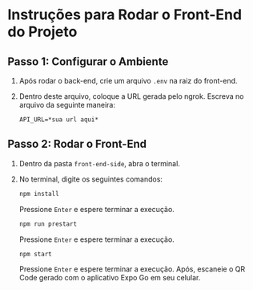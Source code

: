 # Instruções para Rodar o Front-End do Projeto

## Passo 1: Configurar o Ambiente

1. Após rodar o back-end, crie um arquivo `.env` na raiz do front-end.
2. Dentro deste arquivo, coloque a URL gerada pelo ngrok. Escreva no arquivo da seguinte maneira:

    ```env
    API_URL=*sua url aqui*
    ```

## Passo 2: Rodar o Front-End

1. Dentro da pasta `front-end-side`, abra o terminal.
2. No terminal, digite os seguintes comandos:

    ```sh
    npm install
    ```

    Pressione `Enter` e espere terminar a execução.

    ```sh
    npm run prestart
    ```

    Pressione `Enter` e espere terminar a execução.

    ```sh
    npm start
    ```

    Pressione `Enter` e espere terminar a execução. Após, escaneie o QR Code gerado com o aplicativo Expo Go em seu celular.
